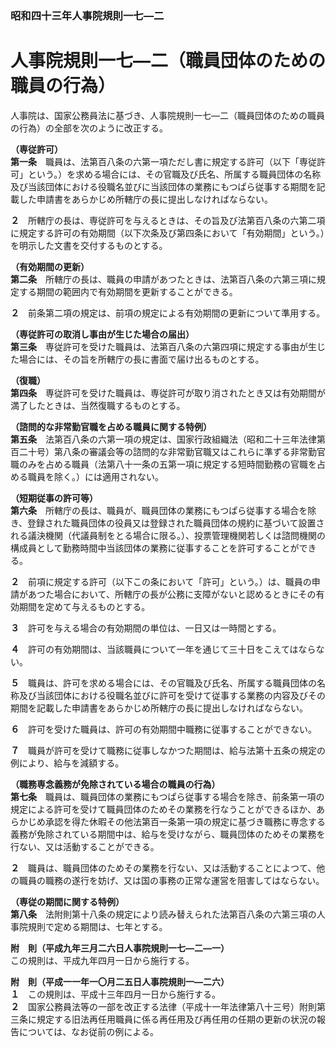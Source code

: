 ### 昭和四十三年人事院規則一七―二  
# 人事院規則一七―二（職員団体のための職員の行為）  
人事院は、国家公務員法に基づき、人事院規則一七―二（職員団体のための職員の行為）の全部を次のように改正する。  
  
  
**（専従許可）**  
**第一条**　職員は、法第百八条の六第一項ただし書に規定する許可（以下「専従許可」という。）を求める場合には、その官職及び氏名、所属する職員団体の名称及び当該団体における役職名並びに当該団体の業務にもつぱら従事する期間を記載した申請書をあらかじめ所轄庁の長に提出しなければならない。  
  
**２**　所轄庁の長は、専従許可を与えるときは、その旨及び法第百八条の六第二項に規定する許可の有効期間（以下次条及び第四条において「有効期間」という。）を明示した文書を交付するものとする。  
  
**（有効期間の更新）**  
**第二条**　所轄庁の長は、職員の申請があつたときは、法第百八条の六第三項に規定する期間の範囲内で有効期間を更新することができる。  
  
**２**　前条第二項の規定は、前項の規定による有効期間の更新について準用する。  
  
**（専従許可の取消し事由が生じた場合の届出）**  
**第三条**　専従許可を受けた職員は、法第百八条の六第四項に規定する事由が生じた場合には、その旨を所轄庁の長に書面で届け出るものとする。  
  
**（復職）**  
**第四条**　専従許可を受けた職員は、専従許可が取り消されたとき又は有効期間が満了したときは、当然復職するものとする。  
  
**（諮問的な非常勤官職を占める職員に関する特例）**  
**第五条**　法第百八条の六第一項の規定は、国家行政組織法（昭和二十三年法律第百二十号）第八条の審議会等の諮問的な非常勤官職又はこれらに準ずる非常勤官職のみを占める職員（法第八十一条の五第一項に規定する短時間勤務の官職を占める職員を除く。）には適用されない。  
  
**（短期従事の許可等）**  
**第六条**　所轄庁の長は、職員が、職員団体の業務にもつぱら従事する場合を除き、登録された職員団体の役員又は登録された職員団体の規約に基づいて設置される議決機関（代議員制をとる場合に限る。）、投票管理機関若しくは諮問機関の構成員として勤務時間中当該団体の業務に従事することを許可することができる。  
  
**２**　前項に規定する許可（以下この条において「許可」という。）は、職員の申請があつた場合において、所轄庁の長が公務に支障がないと認めるときにその有効期間を定めて与えるものとする。  
  
**３**　許可を与える場合の有効期間の単位は、一日又は一時間とする。  
  
**４**　許可の有効期間は、当該職員について一年を通じて三十日をこえてはならない。  
  
**５**　職員は、許可を求める場合には、その官職及び氏名、所属する職員団体の名称及び当該団体における役職名並びに許可を受けて従事する業務の内容及びその期間を記載した申請書をあらかじめ所轄庁の長に提出しなければならない。  
  
**６**　許可を受けた職員は、許可の有効期間中職務に従事することができない。  
  
**７**　職員が許可を受けて職務に従事しなかつた期間は、給与法第十五条の規定の例により、給与を減額する。  
  
**（職務専念義務が免除されている場合の職員の行為）**  
**第七条**　職員は、職員団体の業務にもつぱら従事する場合を除き、前条第一項の規定による許可を受けて職員団体のためその業務を行なうことができるほか、あらかじめ承認を得た休暇その他法第百一条第一項の規定に基づき職務に専念する義務が免除されている期間中は、給与を受けながら、職員団体のためその業務を行ない、又は活動することができる。  
  
**２**　職員は、職員団体のためその業務を行ない、又は活動することによつて、他の職員の職務の遂行を妨げ、又は国の事務の正常な運営を阻害してはならない。  
  
**（専従の期間に関する特例）**  
**第八条**　法附則第十八条の規定により読み替えられた法第百八条の六第三項の人事院規則で定める期間は、七年とする。  
  
**附　則（平成九年三月二六日人事院規則一七―二―一）**  
この規則は、平成九年四月一日から施行する。  
  
**附　則（平成一一年一〇月二五日人事院規則一―二六）**  
**１**　この規則は、平成十三年四月一日から施行する。  
**２**　国家公務員法等の一部を改正する法律（平成十一年法律第八十三号）附則第三条に規定する旧法再任用職員に係る再任用及び再任用の任期の更新の状況の報告については、なお従前の例による。  
  
